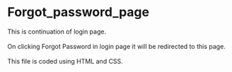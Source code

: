 # Forgot_password_page
This is continuation of login page.<br></br>
On clicking Forgot Password in login page it will be redirected to this page.<br></br>
This file is coded using HTML and CSS.
